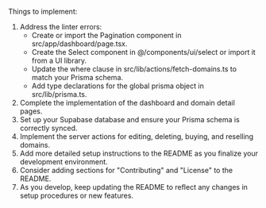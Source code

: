 Things to implement:
1.  Address the linter errors:
    - Create or import the Pagination component in src/app/dashboard/page.tsx.
    - Create the Select component in @/components/ui/select or import it from a UI library.
    - Update the where clause in src/lib/actions/fetch-domains.ts to match your Prisma schema.
    - Add type declarations for the global prisma object in src/lib/prisma.ts.
2. Complete the implementation of the dashboard and domain detail pages.
3. Set up your Supabase database and ensure your Prisma schema is correctly synced.
4. Implement the server actions for editing, deleting, buying, and reselling domains.
5. Add more detailed setup instructions to the README as you finalize your development environment.
6. Consider adding sections for "Contributing" and "License" to the README.
7. As you develop, keep updating the README to reflect any changes in setup procedures or new features.

